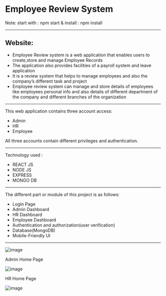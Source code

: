 # Employee Review System

Note: start with : npm start & install : npm install

-------------

Website: 
-------------

- Employee Review system is a web application that enables users to create,store and manage Employee Records
- The application also provides facilities of a payroll system and leave application
- It is a review system that helps to manage employees and also the company’s different task and project
- Employee review system can manage and store details of employees like employees personal info and also details of different department of the company and different branches of the organization

-------------

This web application contains three account access:
- Admin
- HR
- Employee

All three accounts contain different privileges and authentication.

-------------
Technology used :
- REACT JS
- NODE JS 
- EXPRESS
- MONGO DB

-------------

The different part or module of this project is as follows:
- Login Page
- Admin Dashboard
- HR Dashboard
- Employee Dashboard
- Authentication and authorization(user verification)
- Database(MongoDB)
- Mobile-Friendly UI

-------------
![image](https://user-images.githubusercontent.com/60690698/166950000-ede8ba88-af25-4e5d-9c70-3e3e000b6f84.png)

Admin Home Page

![image](https://user-images.githubusercontent.com/60690698/166950118-90f60a74-17e2-44db-bf5a-d0116c4c171f.png)

HR Home Page

![image](https://user-images.githubusercontent.com/60690698/166950222-d73df160-ef37-42b9-8377-174ae058eb28.png)


